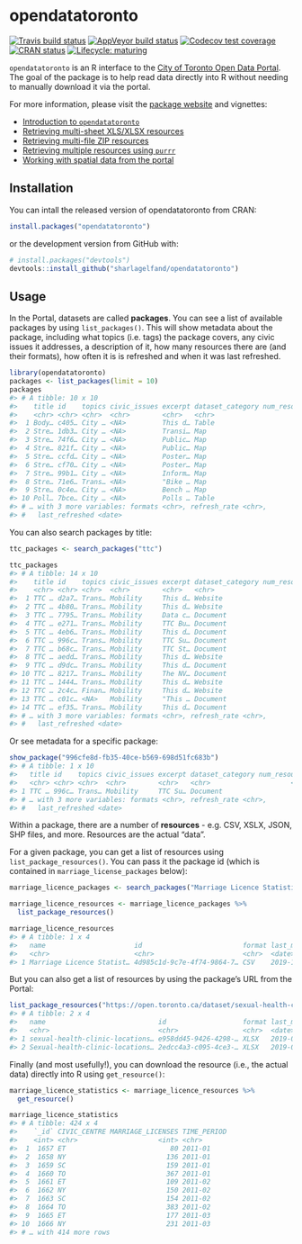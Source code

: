 
<!-- README.md is generated from README.Rmd. Please edit that file -->

# opendatatoronto

<!-- badges: start -->

[![Travis build
status](https://travis-ci.org/sharlagelfand/opendatatoronto.svg?branch=master)](https://travis-ci.org/sharlagelfand/opendatatoronto)
[![AppVeyor build
status](https://ci.appveyor.com/api/projects/status/github/sharlagelfand/opendatatoronto?branch=master&svg=true)](https://ci.appveyor.com/project/sharlagelfand/opendatatoronto)
[![Codecov test
coverage](https://codecov.io/gh/sharlagelfand/opendatatoronto/branch/master/graph/badge.svg)](https://codecov.io/gh/sharlagelfand/opendatatoronto?branch=master)
[![CRAN
status](https://www.r-pkg.org/badges/version/opendatatoronto)](https://cran.r-project.org/package=opendatatoronto)
[![Lifecycle:
maturing](https://img.shields.io/badge/lifecycle-maturing-blue.svg)](https://www.tidyverse.org/lifecycle/#maturing)
<!-- badges: end -->

`opendatatoronto` is an R interface to the [City of Toronto Open Data
Portal](https://portal0.cf.opendata.inter.sandbox-toronto.ca/). The goal
of the package is to help read data directly into R without needing to
manually download it via the portal.

For more information, please visit the [package
website](https://sharlagelfand.github.io/opendatatoronto/) and
vignettes:

  - [Introduction to
    `opendatatoronto`](https://sharlagelfand.github.io/opendatatoronto/articles/opendatatoronto.html)
  - [Retrieving multi-sheet XLS/XLSX
    resources](https://sharlagelfand.github.io/opendatatoronto/articles/multisheet_resources.html)
  - [Retrieving multi-file ZIP
    resources](https://sharlagelfand.github.io/opendatatoronto/articles/multifile_zip_resources.html)
  - [Retrieving multiple resources using
    `purrr`](https://sharlagelfand.github.io/opendatatoronto/articles/multiple_resources_purrr.html)
  - [Working with spatial data from the
    portal](https://sharlagelfand.github.io/opendatatoronto/articles/spatial_data.html)

## Installation

You can intall the released version of opendatatoronto from CRAN:

``` r
install.packages("opendatatoronto")
```

or the development version from GitHub with:

``` r
# install.packages("devtools")
devtools::install_github("sharlagelfand/opendatatoronto")
```

## Usage

In the Portal, datasets are called **packages**. You can see a list of
available packages by using `list_packages()`. This will show metadata
about the package, including what topics (i.e. tags) the package covers,
any civic issues it addresses, a description of it, how many resources
there are (and their formats), how often it is is refreshed and when it
was last refreshed.

``` r
library(opendatatoronto)
packages <- list_packages(limit = 10)
packages
#> # A tibble: 10 x 10
#>    title id    topics civic_issues excerpt dataset_category num_resources
#>    <chr> <chr> <chr>  <chr>        <chr>   <chr>                    <int>
#>  1 Body… c405… City … <NA>         This d… Table                        2
#>  2 Stre… 1db3… City … <NA>         Transi… Map                          1
#>  3 Stre… 74f6… City … <NA>         Public… Map                          1
#>  4 Stre… 821f… City … <NA>         Public… Map                          1
#>  5 Stre… ccfd… City … <NA>         Poster… Map                          1
#>  6 Stre… cf70… City … <NA>         Poster… Map                          1
#>  7 Stre… 99b1… City … <NA>         Inform… Map                          1
#>  8 Stre… 71e6… Trans… <NA>         "Bike … Map                          1
#>  9 Stre… 0c4e… City … <NA>         Bench … Map                          1
#> 10 Poll… 7bce… City … <NA>         Polls … Table                        2
#> # … with 3 more variables: formats <chr>, refresh_rate <chr>,
#> #   last_refreshed <date>
```

You can also search packages by title:

``` r
ttc_packages <- search_packages("ttc")

ttc_packages
#> # A tibble: 14 x 10
#>    title id    topics civic_issues excerpt dataset_category num_resources
#>    <chr> <chr> <chr>  <chr>        <chr>   <chr>                    <int>
#>  1 TTC … d2a7… Trans… Mobility     This d… Website                      2
#>  2 TTC … 4b80… Trans… Mobility     This d… Website                      2
#>  3 TTC … 7795… Trans… Mobility     Data c… Document                     1
#>  4 TTC … e271… Trans… Mobility     TTC Bu… Document                     7
#>  5 TTC … 4eb6… Trans… Mobility     This d… Document                     5
#>  6 TTC … 996c… Trans… Mobility     TTC Su… Document                    32
#>  7 TTC … b68c… Trans… Mobility     TTC St… Document                     7
#>  8 TTC … aedd… Trans… Mobility     This d… Website                      2
#>  9 TTC … d9dc… Trans… Mobility     This d… Document                     1
#> 10 TTC … 8217… Trans… Mobility     The NV… Document                     1
#> 11 TTC … 1444… Trans… Mobility     This d… Website                      2
#> 12 TTC … 2c4c… Finan… Mobility     This d… Website                      2
#> 13 TTC … c01c… <NA>   Mobility     "This … Document                     1
#> 14 TTC … ef35… Trans… Mobility     This d… Document                     1
#> # … with 3 more variables: formats <chr>, refresh_rate <chr>,
#> #   last_refreshed <date>
```

Or see metadata for a specific package:

``` r
show_package("996cfe8d-fb35-40ce-b569-698d51fc683b")
#> # A tibble: 1 x 10
#>   title id    topics civic_issues excerpt dataset_category num_resources
#>   <chr> <chr> <chr>  <chr>        <chr>   <chr>                    <int>
#> 1 TTC … 996c… Trans… Mobility     TTC Su… Document                    32
#> # … with 3 more variables: formats <chr>, refresh_rate <chr>,
#> #   last_refreshed <date>
```

Within a package, there are a number of **resources** - e.g. CSV, XSLX,
JSON, SHP files, and more. Resources are the actual “data”.

For a given package, you can get a list of resources using
`list_package_resources()`. You can pass it the package id (which is
contained in `marriage_license_packages`
below):

``` r
marriage_licence_packages <- search_packages("Marriage Licence Statistics")

marriage_licence_resources <- marriage_licence_packages %>%
  list_package_resources()

marriage_licence_resources
#> # A tibble: 1 x 4
#>   name                      id                         format last_modified
#>   <chr>                     <chr>                      <chr>  <date>       
#> 1 Marriage Licence Statist… 4d985c1d-9c7e-4f74-9864-7… CSV    2019-11-01
```

But you can also get a list of resources by using the package’s URL from
the
Portal:

``` r
list_package_resources("https://open.toronto.ca/dataset/sexual-health-clinic-locations-hours-and-services/")
#> # A tibble: 2 x 4
#>   name                            id                   format last_modified
#>   <chr>                           <chr>                <chr>  <date>       
#> 1 sexual-health-clinic-locations… e958dd45-9426-4298-… XLSX   2019-08-15   
#> 2 Sexual-health-clinic-locations… 2edcc4a3-c095-4ce3-… XLSX   2019-08-15
```

Finally (and most usefully\!), you can download the resource (i.e., the
actual data) directly into R using `get_resource()`:

``` r
marriage_licence_statistics <- marriage_licence_resources %>%
  get_resource()

marriage_licence_statistics
#> # A tibble: 424 x 4
#>    `_id` CIVIC_CENTRE MARRIAGE_LICENSES TIME_PERIOD
#>    <int> <chr>                    <int> <chr>      
#>  1  1657 ET                          80 2011-01    
#>  2  1658 NY                         136 2011-01    
#>  3  1659 SC                         159 2011-01    
#>  4  1660 TO                         367 2011-01    
#>  5  1661 ET                         109 2011-02    
#>  6  1662 NY                         150 2011-02    
#>  7  1663 SC                         154 2011-02    
#>  8  1664 TO                         383 2011-02    
#>  9  1665 ET                         177 2011-03    
#> 10  1666 NY                         231 2011-03    
#> # … with 414 more rows
```
